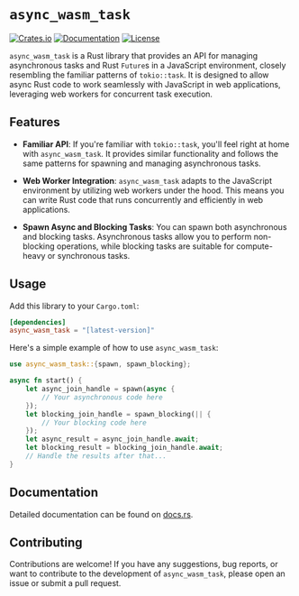 # `async_wasm_task`

[![Crates.io](https://img.shields.io/crates/v/async_wasm_task.svg)](https://crates.io/crates/async_wasm_task)
[![Documentation](https://docs.rs/async_wasm_task/badge.svg)](https://docs.rs/async_wasm_task)
[![License](https://img.shields.io/crates/l/async_wasm_task.svg)](https://github.com/cunarist/async-wasm-task/blob/main/LICENSE)

`async_wasm_task` is a Rust library that provides an API for managing asynchronous tasks and Rust `Future`s in a JavaScript environment, closely resembling the familiar patterns of `tokio::task`. It is designed to allow async Rust code to work seamlessly with JavaScript in web applications, leveraging web workers for concurrent task execution.

## Features

- **Familiar API**: If you're familiar with `tokio::task`, you'll feel right at home with `async_wasm_task`. It provides similar functionality and follows the same patterns for spawning and managing asynchronous tasks.

- **Web Worker Integration**: `async_wasm_task` adapts to the JavaScript environment by utilizing web workers under the hood. This means you can write Rust code that runs concurrently and efficiently in web applications.

- **Spawn Async and Blocking Tasks**: You can spawn both asynchronous and blocking tasks. Asynchronous tasks allow you to perform non-blocking operations, while blocking tasks are suitable for compute-heavy or synchronous tasks.

## Usage

Add this library to your `Cargo.toml`:

```toml
[dependencies]
async_wasm_task = "[latest-version]"
```

Here's a simple example of how to use `async_wasm_task`:

```rust
use async_wasm_task::{spawn, spawn_blocking};

async fn start() {
    let async_join_handle = spawn(async {
        // Your asynchronous code here
    });
    let blocking_join_handle = spawn_blocking(|| {
        // Your blocking code here
    });
    let async_result = async_join_handle.await;
    let blocking_result = blocking_join_handle.await;
    // Handle the results after that...
}
```

## Documentation

Detailed documentation can be found on [docs.rs](https://docs.rs/async_wasm_task).

## Contributing

Contributions are welcome! If you have any suggestions, bug reports, or want to contribute to the development of `async_wasm_task`, please open an issue or submit a pull request.
